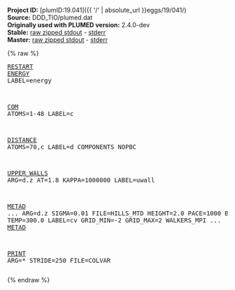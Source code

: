 **Project ID:** [plumID:19.041]({{ '/' | absolute_url }}eggs/19/041/)  
**Source:** DDD_TIO/plumed.dat  
**Originally used with PLUMED version:** 2.4.0-dev  
**Stable:** [raw zipped stdout](plumed.dat.plumed.stdout.txt.zip) - [stderr](plumed.dat.plumed.stderr)  
**Master:** [raw zipped stdout](plumed.dat.plumed_master.stdout.txt.zip) - [stderr](plumed.dat.plumed_master.stderr)  

{% raw %}<pre>
<a href="https://plumed.github.io/doc-master/user-doc/html/_r_e_s_t_a_r_t.html">RESTART</a>
<a href="https://plumed.github.io/doc-master/user-doc/html/_e_n_e_r_g_y.html">ENERGY</a> LABEL=energy

<a href="https://plumed.github.io/doc-master/user-doc/html/_c_o_m.html">COM</a> ATOMS=1-48 LABEL=c

<a href="https://plumed.github.io/doc-master/user-doc/html/_d_i_s_t_a_n_c_e.html">DISTANCE</a> ATOMS=70,c LABEL=d COMPONENTS NOPBC

<a href="https://plumed.github.io/doc-master/user-doc/html/_u_p_p_e_r__w_a_l_l_s.html">UPPER_WALLS</a> ARG=d.z AT=1.8 KAPPA=1000000 LABEL=uwall  

<a href="https://plumed.github.io/doc-master/user-doc/html/_m_e_t_a_d.html">METAD</a> ...
ARG=d.z SIGMA=0.01 FILE=HILLS_MTD HEIGHT=2.0 PACE=1000 BIASFACTOR=12 TEMP=300.0 LABEL=cv
GRID_MIN=-2
GRID_MAX=2
WALKERS_MPI
... <a href="https://plumed.github.io/doc-master/user-doc/html/_m_e_t_a_d.html">METAD</a>


<a href="https://plumed.github.io/doc-master/user-doc/html/_p_r_i_n_t.html">PRINT</a> ARG=* STRIDE=250 FILE=COLVAR
</pre>{% endraw %}
